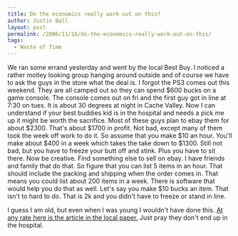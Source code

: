 ```yaml
---
title: Do the economics really work out on this?
author: Justin Ball
layout: post
permalink: /2006/11/16/do-the-economics-really-work-out-on-this/
tags:
  - Waste of Time
---
```


We ran some errand yesterday and went by the local Best Buy. I noticed a rather motley looking group hanging around outside and of course we have to ask the guys in the store what the deal is. I forgot the PS3 comes out this weekend. They are all camped out so they can spend $600 bucks on a game console. The console comes out on fri and the first guy got in line at 7:30 on tues. It is about 30 degrees at night in Cache Valley. Now I can understand if your best buddies kid is in the hospital and needs a pick me up it might be worth the sacrifice. Most of these guys plan to ebay them for about $2300. That's about $1700 in profit. Not bad, except many of them took the week off work to do it. So assume that you make $10 an hour. You'll make about $400 in a week which takes the take down to $1300. Still not bad, but you have to freeze your butt off and stink. Plus you have to sit there. Now be creative. Find something else to sell on ebay. I have friends and family that do that. So figure that you can list 5 items in an hour. That should include the packing and shipping when the order comes in. That means you could list about 200 items in a week. There is software that would help you do that as well. Let's say you make $10 bucks an item. That isn't to hard to do. That is 2k and you didn't have to freeze or stand in line.

I guess I am old, but even when I was young I wouldn't have done this. [At any rate here is the article in the local paper.][1] Just pray they don't end up in the hospital.

 [1]: http://hjnews.townnews.com/articles/2006/11/16/news/news01.txt
